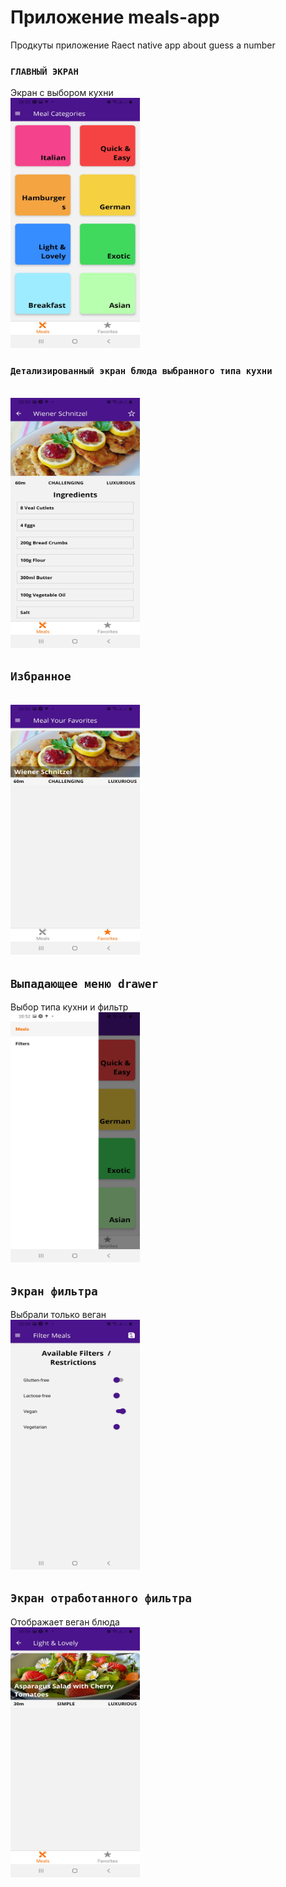 # Приложение meals-app
Продкуты приложение
Raect native app about guess a number

### `ГЛАВНЫЙ ЭКРАН`
Экран с выбором кухни
<br><img src="https://github.com/Tekill39/image/blob/master/scrinshots/meals/Screenshot_20210902-205230_Expo%20Go.jpg" width="207" height="400" /><br>
### `Детализированный экран блюда выбранного типа кухни`
<br><img src="https://github.com/Tekill39/image/blob/master/scrinshots/meals/Screenshot_20210902-205323_Expo%20Go.jpg" width="207" height="400" /><br>
## `Избранное` 
<br><img src="https://github.com/Tekill39/image/blob/master/scrinshots/meals/Screenshot_20210902-205348_Expo%20Go.jpg" width="207" height="400" /><br>
## `Выпадающее меню drawer`
Выбор типа кухни и фильтр
<br><img src="https://github.com/Tekill39/image/blob/master/scrinshots/meals/Screenshot_20210902-205239_Expo%20Go.jpg" width="207" height="400" /><br>
## `Экран фильтра`
Выбрали только веган 
<br><img src="https://github.com/Tekill39/image/blob/master/scrinshots/meals/Screenshot_20210902-205436_Expo%20Go.jpg" width="207" height="400" /><br>
## `Экран отработанного фильтра`
Отображает веган блюда 
<br><img src="https://github.com/Tekill39/image/blob/master/scrinshots/meals/Screenshot_20210902-205448_Expo%20Go.jpg" width="207" height="400" /><br>

